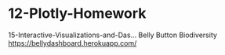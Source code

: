 # 12-Plotly-Homework
15-Interactive-Visualizations-and-Das... 
Belly Button Biodiversity
https://bellydashboard.herokuapp.com/
